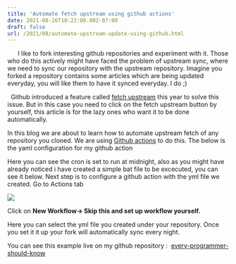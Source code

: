 ```yaml
---
title: 'Automate fetch upstream using github actions'
date: 2021-08-26T10:22:00.002-07:00
draft: false
url: /2021/08/automate-upstream-update-using-github.html
---
```


      I like to fork interesting github repositories and experiment with it. Those who do this actively might have faced the problem of upstream sync, where we need to sync our repository with the upstream repository. Imagine you forked a repository contains some articles which are being updated everyday, you will like them to have it synced everyday. I do ;) 

  Github introduced a feature called [fetch upstream](https://docs.github.com/en/github/collaborating-with-pull-requests/working-with-forks/syncing-a-fork) this year to solve this issue. But in this case you need to click on the fetch upstream button by yourself, this article is for the lazy ones who want it to be done automatically. 

  

In this blog we are about to learn how to automate upstream fetch of any repository you cloned. We are using [Github actions](https://github.com/features/actions) to do this. The below is the yaml configuration for my github action

  

Here you can see the cron is set to run at midnight, also as you might have already noticed i have created a simple bat file to be excecuted, you can see it below. Next step is to configure a github action with the yml file we created. Go to Actions tab

  

[![](https://docs.github.com/assets/images/help/repository/actions-tab.png)](https://docs.github.com/assets/images/help/repository/actions-tab.png)

  

Click on **New Workflow-> Skip this and set up workflow yourself.**

Here you can select the yml file you created under your repository. Once you set it it up your fork will automatically sync every night. 

  

You can see this example live on my github repository :  [every-programmer-should-know](https://github.com/mathewjustin/every-programmer-should-know/actions)